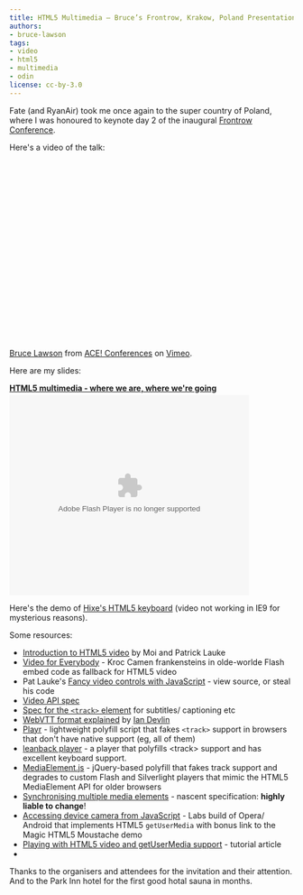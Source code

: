 ```yaml
---
title: HTML5 Multimedia — Bruce’s Frontrow, Krakow, Poland Presentation
authors:
- bruce-lawson
tags:
- video
- html5
- multimedia
- odin
license: cc-by-3.0
---
```


<p>Fate (and RyanAir) took me once again to the super country of Poland, where I was honoured to keynote day 2 of the inaugural <a href="http://frontrowconf.com/">Frontrow Conference</a>.</p>

<p>Here&#39;s a video of the talk:</p>
<object width="400" height="320"><param name="allowfullscreen" value="true" /><param name="allowscriptaccess" value="never" /><param name="movie" value="http://vimeo.com/moogaloop.swf?clip_id=32347140&amp;amp;server=vimeo.com&amp;amp;show_title=0&amp;amp;show_byline=0&amp;amp;show_portrait=0&amp;amp;color=00adef&amp;amp;fullscreen=1&amp;amp;autoplay=0&amp;amp;loop=0" /><embed src="http://vimeo.com/moogaloop.swf?clip_id=32347140&amp;amp;server=vimeo.com&amp;amp;show_title=0&amp;amp;show_byline=0&amp;amp;show_portrait=0&amp;amp;color=00adef&amp;amp;fullscreen=1&amp;amp;autoplay=0&amp;amp;loop=0" type="application/x-shockwave-flash" allowfullscreen="true" width="400" height="320" allowscriptaccess="never" /></object><p><a href="http://vimeo.com/32347140">Bruce Lawson</a> from <a href="http://vimeo.com/agilece">ACE! Conferences</a> on <a href="http://vimeo.com">Vimeo</a>.</p>
<p>Here are my slides:</p>

<div style="width:425px" id="__ss_9810929"> <strong style="display:block;margin:12px 0 4px"><a href="http://www.slideshare.net/brucelawson/html5-multimedia-where-we-are-where-were-going-9810929" title="HTML5 multimedia - where we are, where we&amp;#39;re going" target="_blank">HTML5 multimedia - where we are, where we&#39;re going</a></strong> <object id="__sse9810929" width="425" height="355"> <param name="movie" value="http://static.slidesharecdn.com/swf/ssplayer2.swf?doc=frontrow-poland-111021071445-phpapp01&amp;stripped_title=html5-multimedia-where-we-are-where-were-going-9810929&amp;userName=brucelawson" /> <param name="allowFullScreen" value="true" /> <param name="allowScriptAccess" value="never" /> <embed name="__sse9810929" src="http://static.slidesharecdn.com/swf/ssplayer2.swf?doc=frontrow-poland-111021071445-phpapp01&amp;stripped_title=html5-multimedia-where-we-are-where-were-going-9810929&amp;userName=brucelawson" type="application/x-shockwave-flash" allowfullscreen="true" width="425" height="355" allowscriptaccess="never" /> </object>
 </div>

<p>Here&#39;s the demo of <a href="http://people.opera.com/brucel/demo/hixie-keyboard/">Hixe&#39;s HTML5 keyboard</a> (video not working in IE9 for mysterious reasons).</p>

<p>Some resources:</p>

<ul>
<li>
<a href="https://dev.opera.com/articles/view/introduction-html5-video/" rel="nofollow">Introduction to HTML5 video</a> by Moi and Patrick Lauke</li>
<li>
<a href="http://camendesign.com/code/video_for_everybody" rel="nofollow">Video for Everybody</a> - Kroc Camen frankensteins in olde-worlde Flash embed code as fallback for HTML5 video</li>
<li>Pat Lauke&#39;s <a href="http://people.opera.com/patrickl/experiments/webm/fancy-controls/">Fancy video controls with JavaScript</a> - view source, or steal his code</li>
<li><a href="http://www.w3.org/TR/html5/video.html#media-elements" rel="nofollow">Video API spec</a></li>
<li>
<a href="https://html.spec.whatwg.org/multipage/video.html#the-track-element" rel="nofollow">Spec for the <code>&lt;track&gt;</code> element</a> for subtitles/ captioning etc</li>
<li>
<a href="http://www.iandevlin.com/blog/2011/05/html5/webvtt-and-video-subtitles" rel="nofollow">WebVTT format explained</a> by <a href="http://twitter.com/iandevlin" rel="nofollow">Ian Devlin</a>
</li>
<li>
<a href="http://www.delphiki.com/html5/playr/" rel="nofollow">Playr</a> - lightweight polyfill script that fakes <code>&lt;track&gt;</code> support in browsers that don&#39;t have native support (eg, all of them)</li>
<li><a href="http://leanbackplayer.com/">leanback player</a> - a player that polyfills &lt;track&gt; support and has excellent keyboard support.</li>
<li>
<a href="http://mediaelementjs.com/" rel="nofollow">MediaElement.js</a> - jQuery-based polyfill that fakes track support and degrades to custom Flash and Silverlight players that mimic the HTML5 MediaElement API for older browsers</li>
<li>
<a href="https://html.spec.whatwg.org/multipage/video.html#synchronising-multiple-media-elements" rel="nofollow">Synchronising multiple media elements</a> - nascent specification: <strong>highly liable to change</strong>!</li>
<li>
<a href="http://my.opera.com/core/blog/2011/03/23/webcam-orientation-preview" rel="nofollow">Accessing device camera from JavaScript</a> - Labs build of Opera/ Android that implements HTML5 <code>getUserMedia</code> with bonus link to the Magic HTML5 Moustache demo</li>
<li><a href="https://dev.opera.com/articles/view/playing-with-html5-video-and-getusermedia-support/">Playing with HTML5 video and getUserMedia support</a> - tutorial article</li>
<li>
</li></ul>

<p>Thanks to the organisers and attendees for the invitation and their attention. And to the Park Inn hotel for the first good hotal sauna in months.</p>

